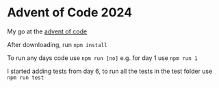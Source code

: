 # Advent of Code 2024

My go at the [advent of code](https://adventofcode.com/2024)

After downloading, run `npm install`

To run any days code use `npm run [no]` e.g. for day 1 use `npm run 1`

I started adding tests from day 6, to run all the tests in the test folder use `npm run test`
